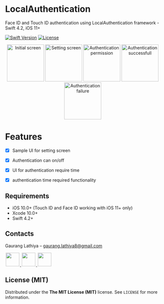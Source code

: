 # LocalAuthentication
Face ID and Touch ID authentication using LocalAuthentication framework - Swift 4.2, iOS 11+

[![Swift Version][swift-image]][swift-url]
[![License][license-image]][license-url]

<p align="center">
  <img src="https://i.imgur.com/snCU1AE.png" alt="Initial screen" width="120" />
  <img src="https://i.imgur.com/F0RxvCC.png" alt="Setting screen" width="120" />
  <img src="https://i.imgur.com/0tc95d2.png" alt="Authentication permission" width="120" />
  <img src="https://i.imgur.com/YDPZuYD.png" alt="Authentication successfull" width="120" />
  <img src="https://i.imgur.com/CgklP1W.png" alt="Authentication failure" width="120" />
</p>

# Features

- [x] Sample UI for setting screen
- [x] Authentication can on/off
- [x] UI for authentication require time
- [x] authentication time required functionality


## Requirements

- iOS 10.0+ (Touch ID and Face ID working with iOS 11+ only)
- Xcode 10.0+
- Swift 4.2+


## Contacts

Gaurang Lathiya  – gaurang.lathiya8@gmail.com

<a href="https://github.com/Gaurang311">
<img src="https://cloud.githubusercontent.com/assets/1567433/6521218/9c7e2502-c378-11e4-9431-c7255cf39577.png" height="44" hspace="2"/>
</a>
<a href="https://twitter.com/gaurang311">
<img src="https://cloud.githubusercontent.com/assets/1567433/6521243/fb085da4-c378-11e4-973e-1eeeac4b5ba5.png" height="44" hspace="2"/>
</a>
<a href="www.linkedin.com/in/gaurang-lathiya-91b60540">
<img src="https://cloud.githubusercontent.com/assets/1567433/6521256/20247bc2-c379-11e4-8e9e-417123debb8c.png" height="44" hspace="2"/>
</a>


## License (MIT)

Distributed under the **The MIT License (MIT)** license. See ``LICENSE`` for more information.

[swift-image]: https://img.shields.io/badge/swift-4.2-orange.svg
[swift-url]: https://swift.org/
[license-image]: https://img.shields.io/badge/License-MIT-blue.svg
[license-url]: https://www.connect.social/
